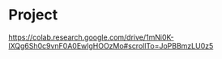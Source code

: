 # Project
https://colab.research.google.com/drive/1mNi0K-lXQg6Sh0c9vnF0A0EwlgHOOzMo#scrollTo=JoPBBmzLU0z5
